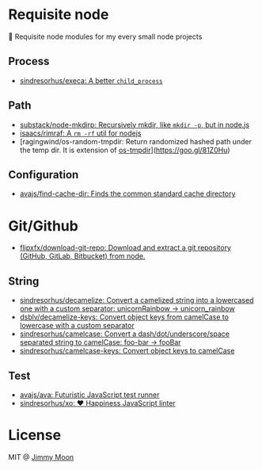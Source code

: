 # Requisite node

:key: Requisite node modules for my every small node projects

## Process

- [sindresorhus/execa: A better `child_process`](https://goo.gl/WejUFJ)

## Path

- [substack/node-mkdirp: Recursively mkdir, like `mkdir -p`, but in node.js](https://goo.gl/CRuIKR)
- [isaacs/rimraf: A `rm -rf` util for nodejs](https://goo.gl/GZzAB6)
- [ragingwind/os-random-tmpdir: Return randomized hashed path under the temp dir. It is extension of [os-tmpdir](https://github.com/sindresorhus/os-tmpdir)](https://goo.gl/81Z0Hu)

## Configuration

- [avajs/find-cache-dir: Finds the common standard cache directory](https://goo.gl/6ifUFh)

# Git/Github

- [flipxfx/download-git-repo: Download and extract a git repository (GitHub, GitLab, Bitbucket) from node.](https://goo.gl/SYbQX6)

## String

- [sindresorhus/decamelize: Convert a camelized string into a lowercased one with a custom separator: unicornRainbow → unicorn_rainbow](https://goo.gl/7Xe76Y)
- [dsblv/decamelize-keys: Convert object keys from camelCase to lowercase with a custom separator](https://goo.gl/dsb6cY)
- [sindresorhus/camelcase: Convert a dash/dot/underscore/space separated string to camelCase: foo-bar → fooBar](https://goo.gl/LOZGfm)
- [sindresorhus/camelcase-keys: Convert object keys to camelCase](https://goo.gl/83sr0P)

## Test

- [avajs/ava: Futuristic JavaScript test runner](https://goo.gl/NdFJQs)
- [sindresorhus/xo: ❤️ Happiness JavaScript linter](https://goo.gl/NVPUlc)

# License

MIT @ [Jimmy Moon](http://ragingwind.me)
